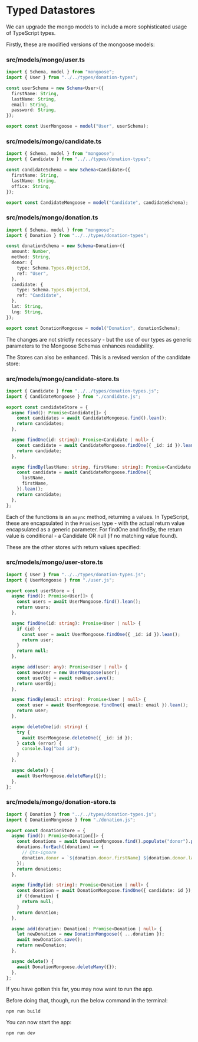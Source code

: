 # Typed Datastores

We can upgrade the mongo models to include a more sophisticated usage of TypeScript types.

Firstly, these are modified versions of the mongoose models:

### src/models/mongo/user.ts

~~~typescript
import { Schema, model } from "mongoose";
import { User } from "../../types/donation-types";

const userSchema = new Schema<User>({
  firstName: String,
  lastName: String,
  email: String,
  password: String,
});

export const UserMongoose = model("User", userSchema);
~~~

### src/models/mongo/candidate.ts

~~~typescript
import { Schema, model } from "mongoose";
import { Candidate } from "../../types/donation-types";

const candidateSchema = new Schema<Candidate>({
  firstName: String,
  lastName: String,
  office: String,
});

export const CandidateMongoose = model("Candidate", candidateSchema);
~~~

### src/models/mongo/donation.ts

~~~typescript
import { Schema, model } from "mongoose";
import { Donation } from "../../types/donation-types";

const donationSchema = new Schema<Donation>({
  amount: Number,
  method: String,
  donor: {
    type: Schema.Types.ObjectId,
    ref: "User",
  },
  candidate: {
    type: Schema.Types.ObjectId,
    ref: "Candidate",
  },
  lat: String,
  lng: String,
});

export const DonationMongoose = model("Donation", donationSchema);
~~~

The changes are not strictly necessary - but the use of our types as generic parameters to the Mongoose Schemas enhances readability.

The Stores can also be enhanced. This is a revised version of the candidate store:

### src/models/mongo/candidate-store.ts

~~~typescript
import { Candidate } from "../../types/donation-types.js";
import { CandidateMongoose } from "./candidate.js";

export const candidateStore = {
  async find(): Promise<Candidate[]> {
    const candidates = await CandidateMongoose.find().lean();
    return candidates;
  },

  async findOne(id: string): Promise<Candidate | null> {
    const candidate = await CandidateMongoose.findOne({ _id: id }).lean();
    return candidate;
  },

  async findBy(lastName: string, firstName: string): Promise<Candidate | null> {
    const candidate = await CandidateMongoose.findOne({
      lastName,
      firstName,
    }).lean();
    return candidate;
  },
};
~~~

Each of the functions is an `async` method, returning a values. In TypeScript, these are encapsulated in the `Promises` type - with the actual return value encapsulated as a generic parameter. For findOne and findBy, the return value is conditional - a Candidate OR null (if no matching value found).

These are the other stores with return values specified:

### src/models/mongo/user-store.ts

~~~typescript
import { User } from "../../types/donation-types.js";
import { UserMongoose } from "./user.js";

export const userStore = {
  async find(): Promise<User[]> {
    const users = await UserMongoose.find().lean();
    return users;
  },

  async findOne(id: string): Promise<User | null> {
    if (id) {
      const user = await UserMongoose.findOne({ _id: id }).lean();
      return user;
    }
    return null;
  },

  async add(user: any): Promise<User | null> {
    const newUser = new UserMongoose(user);
    const userObj = await newUser.save();
    return userObj;
  },

  async findBy(email: string): Promise<User | null> {
    const user = await UserMongoose.findOne({ email: email }).lean();
    return user;
  },

  async deleteOne(id: string) {
    try {
      await UserMongoose.deleteOne({ _id: id });
    } catch (error) {
      console.log("bad id");
    }
  },

  async delete() {
    await UserMongoose.deleteMany({});
  },
};
~~~

### src/models/mongo/donation-store.ts

~~~typescript
import { Donation } from "../../types/donation-types.js";
import { DonationMongoose } from "./donation.js";

export const donationStore = {
  async find(): Promise<Donation[]> {
    const donations = await DonationMongoose.find().populate("donor").populate("candidate").lean();
    donations.forEach((donation) => {
      // @ts-ignore
      donation.donor = `${donation.donor.firstName} ${donation.donor.lastName}`;
    });
    return donations;
  },

  async findBy(id: string): Promise<Donation | null> {
    const donation = await DonationMongoose.findOne({ candidate: id });
    if (!donation) {
      return null;
    }
    return donation;
  },

  async add(donation: Donation): Promise<Donation | null> {
    let newDonation = new DonationMongoose({ ...donation });
    await newDonation.save();
    return newDonation;
  },

  async delete() {
    await DonationMongoose.deleteMany({});
  },
};
~~~

If you have gotten this far, you may now want to run the app. 

Before doing that, though, run the below command in the terminal:

```
npm run build

```

You can now start the app:

```
npm run dev

```
